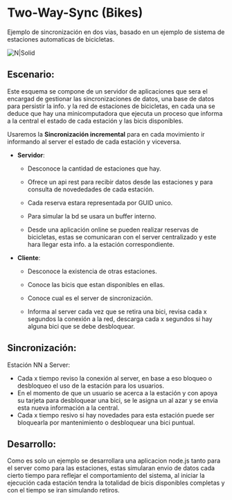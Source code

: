 # Two-Way-Sync (Bikes)
Ejemplo de sincronización en dos vias, basado en un ejemplo de sistema de estaciones automaticas de bicicletas.

![N|Solid](http://damiancipolat.com/webFiles/bike-sync2.png)

## Escenario:
Este esquema se compone de un servidor de aplicaciones que sera el encargad de gestionar las sincronizaciones de datos, una base de datos para persistir la info. y la red de estaciones de bicicletas, en cada una se deduce que hay una minicomputadora que ejecuta un proceso que informa a la central el estado de cada estación y las bicis disponibles.

Usaremos la **Sincronización incremental** para en cada movimiento ir informando al server el estado de cada estación y viceversa.	

- **Servidor**:
  - Desconoce la cantidad de estaciones que hay.

  - Ofrece un api rest para recibir datos desde las estaciones y para consulta de novededades de cada estación.

  - Cada reserva estara representada por GUID unico.

  - Para simular la bd se usara un buffer interno.
  
  - Desde una aplicación online se pueden realizar reservas de bicicletas, estas se comunicaran con el server centralizado y este hara llegar esta info. a la estación correspondiente.
  
- **Cliente**:
  - Desconoce la existencia de otras estaciones. 
  
  - Conoce las bicis que estan disponibles en ellas.
  
  - Conoce cual es el server de sincronización.
  
  - Informa al server cada vez que se retira una bici, revisa cada x segundos la conexión a la red, descarga cada x segundos si hay alguna bici que se debe desbloquear.
 
## Sincronización:

Estación NN a Server:
- Cada x tiempo reviso la conexión al server, en base a eso bloqueo o desbloqueo el uso de la estación para los usuarios.
- En el momento de que un usuario se acerca a la estación y con apoya su tarjeta para desbloquear una bici, se le asigna un al azar y se envia esta nueva información a la central.
- Cada x tiempo resivo si hay novedades para esta estación puede ser bloquearla por mantenimiento o desbloquear una bici puntual.

## Desarrollo:
Como es solo un ejemplo se desarrollara una aplicacion node.js tanto para el server como para las estaciones, estas simularan envio de datos cada cierto tiempo para reflejar el comportamiento del sistema, al iniciar la ejecución cada estación tendra la totalidad de bicis disponibles completas y con el tiempo se iran simulando retiros.
